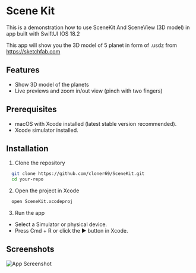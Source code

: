 
# Scene Kit

This is a demonstration how to use SceneKit And SceneView (3D model) in app built with SwiftUI IOS 18.2 

This app will show you the 3D model of 5 planet in form of .usdz from https://sketchfab.com


## Features

- Show 3D model of the planets
- Live previews and zoom in/out view (pinch with two fingers)


## Prerequisites
- macOS with Xcode installed (latest stable version recommended).
- Xcode simulator installed.

## Installation
1. Clone the repository
```bash
  git clone https://github.com/cloner69/SceneKit.git
  cd your-repo

```
2. Open the project in Xcode
```bash
  open SceneKit.xcodeproj

```
3. Run the app
- Select a Simulator or physical device.
- Press Cmd + R or click the ▶️ button in Xcode.

## Screenshots

![App Screenshot](/relative/path/to/img.jpg?raw=true "Optional Title")
